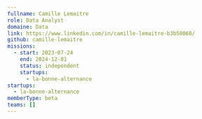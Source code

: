 ```yaml
---
fullname: Camille Lemaitre
role: Data Analyst
domaine: Data
link: https://www.linkedin.com/in/camille-lemaitre-b3b50060/
github: camille-lemaitre
missions:
  - start: 2023-07-24
    end: 2024-12-01
    status: independent
    startups:
      - la-bonne-alternance
startups:
  - la-bonne-alternance
memberType: beta
teams: []
---
```

